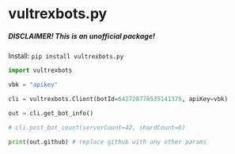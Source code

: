 # vultrexbots.py
##### **DISCLAIMER!** This is an unofficial package!

Install:
``
pip install vultrexbots.py
``

```py
import vultrexbots

vbk = "apikey"

cli = vultrexbots.Client(botId=642728778535141376, apiKey=vbk)

out = cli.get_bot_info()

# cli.post_bot_count(serverCount=42, shardCount=0)

print(out.github) # replace github with any other params
```